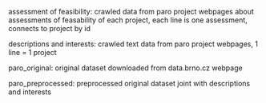 assessment of feasibility: crawled data from paro project webpages about
assessments of feasability of each project, each line is one assessment, connects
to project by id

descriptions and interests: crawled text data from paro project webpages,
1 line = 1 project

paro_original: original dataset downloaded from data.brno.cz webpage

paro_preprocessed: preprocessed original dataset joint with descriptions and interests

